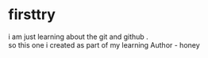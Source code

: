 # firsttry
i am just learning about the git and github . <br>
so this one i created as part of my learning
Author - honey
